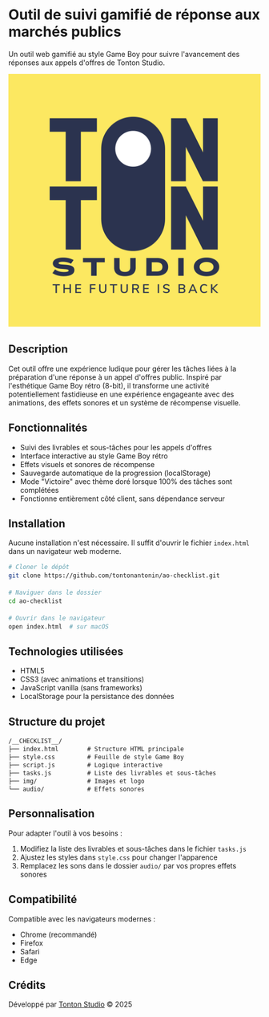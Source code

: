 # Outil de suivi gamifié de réponse aux marchés publics

Un outil web gamifié au style Game Boy pour suivre l'avancement des réponses aux appels d'offres de Tonton Studio.

![Tonton Studio Logo](img/TTS_Logo.png)

## Description

Cet outil offre une expérience ludique pour gérer les tâches liées à la préparation d'une réponse à un appel d'offres public. Inspiré par l'esthétique Game Boy rétro (8-bit), il transforme une activité potentiellement fastidieuse en une expérience engageante avec des animations, des effets sonores et un système de récompense visuelle.

## Fonctionnalités

- Suivi des livrables et sous-tâches pour les appels d'offres
- Interface interactive au style Game Boy rétro
- Effets visuels et sonores de récompense
- Sauvegarde automatique de la progression (localStorage)
- Mode "Victoire" avec thème doré lorsque 100% des tâches sont complétées
- Fonctionne entièrement côté client, sans dépendance serveur

## Installation

Aucune installation n'est nécessaire. Il suffit d'ouvrir le fichier `index.html` dans un navigateur web moderne.

```bash
# Cloner le dépôt
git clone https://github.com/tontonantonin/ao-checklist.git

# Naviguer dans le dossier
cd ao-checklist

# Ouvrir dans le navigateur
open index.html  # sur macOS
```

## Technologies utilisées

- HTML5
- CSS3 (avec animations et transitions)
- JavaScript vanilla (sans frameworks)
- LocalStorage pour la persistance des données

## Structure du projet

```
/__CHECKLIST__/
├── index.html        # Structure HTML principale
├── style.css         # Feuille de style Game Boy
├── script.js         # Logique interactive
├── tasks.js          # Liste des livrables et sous-tâches
├── img/              # Images et logo
└── audio/            # Effets sonores
```

## Personnalisation

Pour adapter l'outil à vos besoins :

1. Modifiez la liste des livrables et sous-tâches dans le fichier `tasks.js`
2. Ajustez les styles dans `style.css` pour changer l'apparence
3. Remplacez les sons dans le dossier `audio/` par vos propres effets sonores

## Compatibilité

Compatible avec les navigateurs modernes :
- Chrome (recommandé)
- Firefox
- Safari
- Edge

## Crédits

Développé par [Tonton Studio](https://tontonstud.io) © 2025

